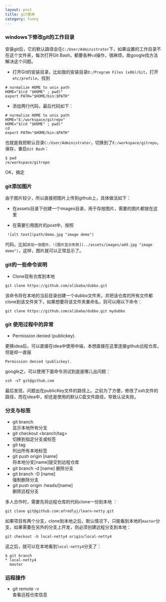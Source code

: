 ```yaml
---
layout: post
title: git使用
category: funny
---
```


### windows下修改git的工作目录
安装git后，它的默认路径会在`C:/User/Administrator`下，如果设置的工作目录不在这个文件夹，每次打开Git Bash，都要各种`cd`操作，很麻烦，故google找方法解决这个问题。  

 - 打开Git的安装目录，比如我的安装目录`D:/Program Files (x86)/Git`，打开`etc/profile`，找到  

~~~~  
# normalize HOME to unix path  
HOME="$(cd "$HOME" ; pwd)"  
export PATH="$HOME/bin:$PATH"  
~~~~  

 - 添加两行代码，最后代码如下：  

~~~~  
# normalize HOME to unix path  
HOME="E:/workspace/gitrepo"  
HOME="$(cd "$HOME" ; pwd)"  
cd
export PATH="$HOME/bin:$PATH"
~~~~  

 也就是我把默认目录`C:/User/Administrator`，切换到了`E:/workspace/gitrepo`，保存，重启`Git Bash`：  

~~~~  
$ pwd  
/e/workspace/gitrepo  
~~~~  

 OK，搞定

### git添加图片

由于图片较少，所以直接把图片上传到github上，具体做法如下：

 - 在assets目录下创建一个images目录，用于存放图片，需要的图片都放在这里  

 - 在需要引用图片的post中，按照

~~~~  
 ![alt text](path/demo.jpg "image demo")  
~~~~  

 代码，比如`添加一张图片，![图片显示失败](../assets/images/add.jpg "image demo")`，这样，图片就可以正常显示了。

### git的一些命令说明

 * Clone现有仓库到本地  

~~~~  
git clone https://github.com/alibaba/dubbo.git  
~~~~  

 该命令将在本地的当前目录创建一个dubbo文件夹，并把该仓库的所有文件都clone到该文件夹下，如果想要将该文件夹重命名，则可以用以下命令：

~~~~  
git clone https://github.com/alibaba/dubbo.git mydubbo  
~~~~  

### git 使用过程中的异常  
  
 * Permission denied (publickey).

更换idea后，可以直接在idea中使用中端，本想直接在这里连接github远程仓库，但是却一直报

~~~~  
Permission denied (publickey).  
~~~~  

google之，可以使用下面命令测试到底是哪儿出问题：  

~~~~  
ssh -vT git@github.com  
~~~~  

最后发现，问题出在publicKey文件的路径上。之前为了方便，修改了ssh文件的路径，而在idea中，却还是使用的默认C盘文件路径，导致认证失败。

### 分支与标签  
 * git branch  
 显示本地所有分支
 * git checkout <branch/tag>  
 切换到指定分支或标签  
 * git tag  
 列出所有本地标签
 * git push origin [name]  
 将本地分支[name]提交到远程仓库
 * git branch -d [name]
 删除分支  
 * git branch -D [name]  
 强制删除分支  
 * git push origin :heads/[name]  
 删除远程分支  

多人合作时，需要先将远程仓库的代码clone一份到本地 ：

~~~~  
git clone git@github.com:afredlyj/learn-netty.git  
~~~~  
 
如果项目有两个分支，clone到本地之后，默认情况下，只能看到本地的`master`分支，如果需要在另外的分支上开发，则必须创建远程分支到本地：  

~~~~  
git checkout -b local-netty4 origin/local-netty4  
~~~~

这之后，就可以在本地看到`local-netty4`分支了：

~~~~  
$ git branch  
* local-netty4  
  master  
~~~~  

### 远程操作
* git remote -v  
查看远程仓库信息
